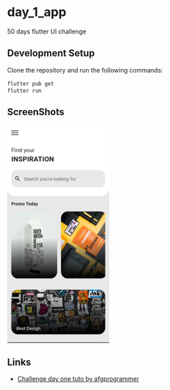 # day_1_app

50 days flutter UI challenge

## Development Setup
Clone the repository and run the following commands:
```
flutter pub get
flutter run
```

## ScreenShots

<img src="assets/screenshot/Screenshot.jpg" height="500em" /> 

## Links

* [Challenge day one tuto by afgprogrammer](https://www.youtube.com/watch?v=zTTP8XBR6fI)
